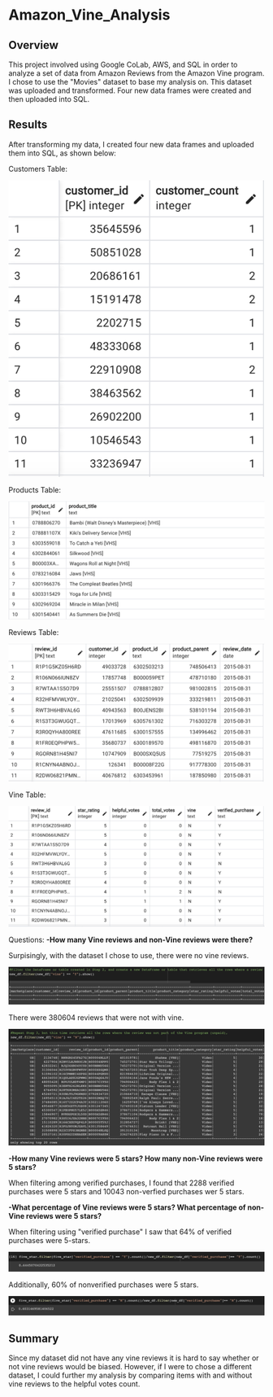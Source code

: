 # Amazon_Vine_Analysis

## Overview
This project involved using Google CoLab, AWS, and SQL in order to analyze a set of data from Amazon Reviews from the Amazon Vine program.  I chose to use the "Movies" dataset to base my analysis on. This dataset was uploaded and transformed.  Four new data frames were created and then uploaded into SQL. 

## Results
After transforming my data, I created four new data frames and uploaded them into SQL, as shown below:

Customers Table:

![customers](https://github.com/heatherhutchinson211/Amazon_Vine_Analysis/blob/main/customers.png)

Products Table:

![products](https://github.com/heatherhutchinson211/Amazon_Vine_Analysis/blob/main/products.png)

Reviews Table:

![reviews](https://github.com/heatherhutchinson211/Amazon_Vine_Analysis/blob/main/reviews.png)

Vine Table:

![vine](https://github.com/heatherhutchinson211/Amazon_Vine_Analysis/blob/main/vine.png)

Questions:
**-How many Vine reviews and non-Vine reviews were there?**

Surpisingly, with the dataset I chose to use, there were no vine reviews.

![no vine](https://github.com/heatherhutchinson211/Amazon_Vine_Analysis/blob/main/no_vine.png)

There were 380604 reviews that were not with vine.

![vinereviews](https://github.com/heatherhutchinson211/Amazon_Vine_Analysis/blob/main/vine_review.png)

**-How many Vine reviews were 5 stars? How many non-Vine reviews were 5 stars?**

When filtering among verified purchases, I found that 2288 verified purchases were 5 stars and 10043 non-verfied purchases wer 5 stars.

**-What percentage of Vine reviews were 5 stars? What percentage of non-Vine reviews were 5 stars?**

When filtering using "verified purchase" I saw that 64% of verified purchases were 5-stars.

![paid](https://github.com/heatherhutchinson211/Amazon_Vine_Analysis/blob/main/verified.png)

Additionally, 60% of nonverified purchases were 5 stars.

![not_paid](https://github.com/heatherhutchinson211/Amazon_Vine_Analysis/blob/main/not%20verified.png)

## Summary

Since my dataset did not have any vine reviews it is hard to say whether or not vine reviews would be biased.  However, if I were to chose a different dataset, I could further my analysis by comparing items with and without vine reviews to the helpful votes count. 
